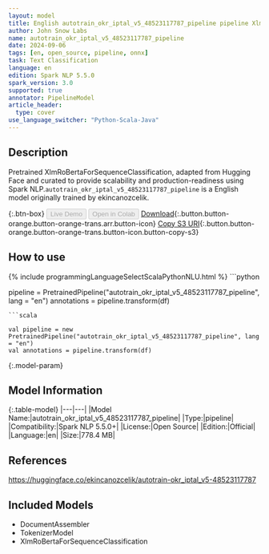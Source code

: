 ```yaml
---
layout: model
title: English autotrain_okr_iptal_v5_48523117787_pipeline pipeline XlmRoBertaForSequenceClassification from ekincanozcelik
author: John Snow Labs
name: autotrain_okr_iptal_v5_48523117787_pipeline
date: 2024-09-06
tags: [en, open_source, pipeline, onnx]
task: Text Classification
language: en
edition: Spark NLP 5.5.0
spark_version: 3.0
supported: true
annotator: PipelineModel
article_header:
  type: cover
use_language_switcher: "Python-Scala-Java"
---
```


## Description

Pretrained XlmRoBertaForSequenceClassification, adapted from Hugging Face and curated to provide scalability and production-readiness using Spark NLP.`autotrain_okr_iptal_v5_48523117787_pipeline` is a English model originally trained by ekincanozcelik.

{:.btn-box}
<button class="button button-orange" disabled>Live Demo</button>
<button class="button button-orange" disabled>Open in Colab</button>
[Download](https://s3.amazonaws.com/auxdata.johnsnowlabs.com/public/models/autotrain_okr_iptal_v5_48523117787_pipeline_en_5.5.0_3.0_1725619838965.zip){:.button.button-orange.button-orange-trans.arr.button-icon}
[Copy S3 URI](s3://auxdata.johnsnowlabs.com/public/models/autotrain_okr_iptal_v5_48523117787_pipeline_en_5.5.0_3.0_1725619838965.zip){:.button.button-orange.button-orange-trans.button-icon.button-copy-s3}

## How to use



<div class="tabs-box" markdown="1">
{% include programmingLanguageSelectScalaPythonNLU.html %}
```python

pipeline = PretrainedPipeline("autotrain_okr_iptal_v5_48523117787_pipeline", lang = "en")
annotations =  pipeline.transform(df)   

```
```scala

val pipeline = new PretrainedPipeline("autotrain_okr_iptal_v5_48523117787_pipeline", lang = "en")
val annotations = pipeline.transform(df)

```
</div>

{:.model-param}
## Model Information

{:.table-model}
|---|---|
|Model Name:|autotrain_okr_iptal_v5_48523117787_pipeline|
|Type:|pipeline|
|Compatibility:|Spark NLP 5.5.0+|
|License:|Open Source|
|Edition:|Official|
|Language:|en|
|Size:|778.4 MB|

## References

https://huggingface.co/ekincanozcelik/autotrain-okr_iptal_v5-48523117787

## Included Models

- DocumentAssembler
- TokenizerModel
- XlmRoBertaForSequenceClassification